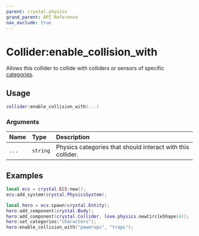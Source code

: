 ```yaml
---
parent: crystal.physics
grand_parent: API Reference
nav_exclude: true
---
```


# Collider:enable_collision_with

Allows this collider to collide with colliders or sensors of specific [categories](collider_set_categories).

## Usage

```lua
collider:enable_collision_with(...)
```

### Arguments

| Name  | Type     | Description                                                 |
| :---- | :------- | :---------------------------------------------------------- |
| `...` | `string` | Physics categories that should interact with this collider. |

## Examples

```lua
local ecs = crystal.ECS:new();
ecs:add_system(crystal.PhysicsSystem);

local hero = ecs:spawn(crystal.Entity);
hero:add_component(crystal.Body);
hero:add_component(crystal.Collider, love.physics.newCircleShape(4));
hero:set_categories("characters");
hero:enable_collision_with("powerups", "traps");
```
